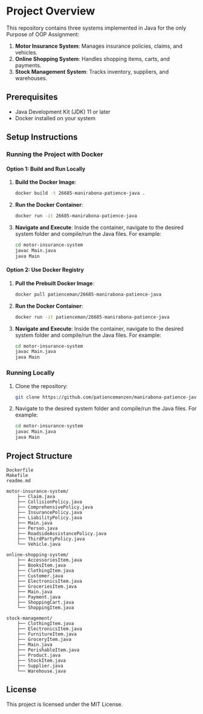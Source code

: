 # Project Overview

This repository contains three systems implemented in Java for the only Purpose of OOP Assignment:

1. **Motor Insurance System**: Manages insurance policies, claims, and vehicles.
2. **Online Shopping System**: Handles shopping items, carts, and payments.
3. **Stock Management System**: Tracks inventory, suppliers, and warehouses.

## Prerequisites

- Java Development Kit (JDK) 11 or later
- Docker installed on your system

## Setup Instructions

### Running the Project with Docker

#### Option 1: Build and Run Locally

1. **Build the Docker Image**:

   ```bash
   docker build -t 26685-manirabona-patience-java .
   ```

2. **Run the Docker Container**:

   ```bash
   docker run -it 26685-manirabona-patience-java
   ```

3. **Navigate and Execute**:
   Inside the container, navigate to the desired system folder and compile/run the Java files. For example:

   ```bash
   cd motor-insurance-system
   javac Main.java
   java Main
   ```

#### Option 2: Use Docker Registry

1. **Pull the Prebuilt Docker Image**:

   ```bash
   docker pull patienceman/26685-manirabona-patience-java
   ```

2. **Run the Docker Container**:

   ```bash
   docker run -it patienceman/26685-manirabona-patience-java
   ```

3. **Navigate and Execute**:
   Inside the container, navigate to the desired system folder and compile/run the Java files. For example:

   ```bash
   cd motor-insurance-system
   javac Main.java
   java Main
   ```

### Running Locally

1. Clone the repository:

   ```bash
   git clone https://github.com/patiencemanzen/manirabona-patience-java.git 
   ```

2. Navigate to the desired system folder and compile/run the Java files. For example:

   ```bash
   cd motor-insurance-system
   javac Main.java
   java Main
   ```

## Project Structure

```
Dockerfile
Makefile
readme.md

motor-insurance-system/
    ├── Claim.java
    ├── CollisionPolicy.java
    ├── ComprehensivePolicy.java
    ├── InsurancePolicy.java
    ├── LiabilityPolicy.java
    ├── Main.java
    ├── Person.java
    ├── RoadsideAssistancePolicy.java
    ├── ThirdPartyPolicy.java
    └── Vehicle.java

online-shopping-system/
    ├── AccessoriesItem.java
    ├── BooksItem.java
    ├── ClothingItem.java
    ├── Customer.java
    ├── ElectronicsItem.java
    ├── GroceriesItem.java
    ├── Main.java
    ├── Payment.java
    ├── ShoppingCart.java
    └── ShoppingItem.java

stock-management/
    ├── ClothingItem.java
    ├── ElectronicsItem.java
    ├── FurnitureItem.java
    ├── GroceryItem.java
    ├── Main.java
    ├── PerishableItem.java
    ├── Product.java
    ├── StockItem.java
    ├── Supplier.java
    └── Warehouse.java
```

## License

This project is licensed under the MIT License.
